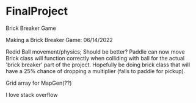# FinalProject
Brick Breaker Game

Making a Brick Breaker Game: 06/14/2022

Redid Ball movement/physics; Should be better?
Paddle can now move
Brick class will function correctly when colliding with ball for the actual 'brick breaker' part of the project.
Hopefully be doing brick class that will have a 25% chance of dropping a multiplier (falls to paddle for pickup).

Grid array for MapGen(??)

I love stack overflow
